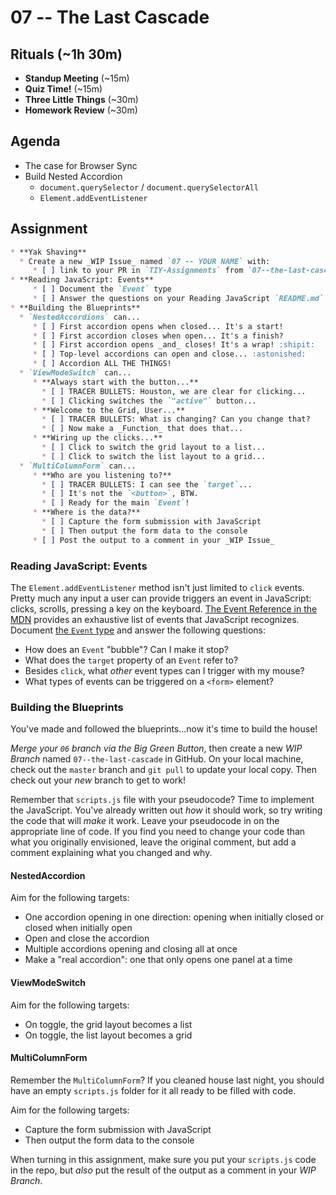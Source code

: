 # 07 -- The Last Cascade

## Rituals (~1h 30m)

* **Standup Meeting** (~15m)
* **Quiz Time!** (~15m)
* **Three Little Things** (~30m)
* **Homework Review** (~30m)

## Agenda

* The case for Browser Sync
* Build Nested Accordion
  * `document.querySelector` / `document.querySelectorAll`
  * `Element.addEventListener`

## Assignment

```markdown
* **Yak Shaving**
  * Create a new _WIP Issue_ named `07 -- YOUR NAME` with:
     * [ ] link to your PR in `TIY-Assignments` from `07--the-last-cascade` into `master`
* **Reading JavaScript: Events**
     * [ ] Document the `Event` type
     * [ ] Answer the questions on your Reading JavaScript `README.md`
* **Building the Blueprints**
  * `NestedAccordions` can...
     * [ ] First accordion opens when closed... It's a start!
     * [ ] First accordion closes when open... It's a finish?
     * [ ] First accordion opens _and_ closes! It's a wrap! :shipit:
     * [ ] Top-level accordions can open and close... :astonished:
     * [ ] Accordion ALL THE THINGS!
  * `ViewModeSwitch` can...
     * **Always start with the button...**
       * [ ] TRACER BULLETS: Houston, we are clear for clicking...
       * [ ] Clicking switches the `"active"` button...
     * **Welcome to the Grid, User...**
       * [ ] TRACER BULLETS: What is changing? Can you change that?
       * [ ] Now make a _Function_ that does that...
     * **Wiring up the clicks...**
       * [ ] Click to switch the grid layout to a list...
       * [ ] Click to switch the list layout to a grid...
  * `MultiColumnForm` can...
     * **Who are you listening to?**
       * [ ] TRACER BULLETS: I can see the `target`...
       * [ ] It's not the `<button>`, BTW.
       * [ ] Ready for the main `Event`!
     * **Where is the data?**
       * [ ] Capture the form submission with JavaScript
       * [ ] Then output the form data to the console
     * [ ] Post the output to a comment in your _WIP Issue_
```

### Reading JavaScript: Events

The `Element.addEventListener` method isn't just limited to `click` events. Pretty much any input a user can provide triggers an event in JavaScript: clicks, scrolls, pressing a key on the keyboard. [The Event Reference in the MDN](https://developer.mozilla.org/en-US/docs/Web/Events) provides an exhaustive list of events that JavaScript recognizes. Document [the `Event` type](https://developer.mozilla.org/en-US/docs/Web/API/Event) and answer the following questions:

* How does an `Event` "bubble"? Can I make it stop?
* What does the `target` property of an `Event` refer to?
* Besides `click`, what _other_ event types can I trigger with my mouse?
* What types of events can be triggered on a `<form>` element?

### Building the Blueprints
You've made and followed the blueprints...now it's time to build the house!

_Merge your `06` branch via the Big Green Button_, then create a new _WIP Branch_ named `07--the-last-cascade` in GitHub. On your local machine, check out the `master` branch and `git pull` to update your local copy. Then check out your _new_ branch to get to work!

Remember that `scripts.js` file with your pseudocode? Time to implement the JavaScript. You've already written out _how_ it should work, so try writing the code that will _make_ it work. Leave your pseudocode in on the appropriate line of code. If you find you need to change your code than what you originally envisioned, leave the original comment, but add a comment explaining what you changed and why.

#### NestedAccordion

Aim for the following targets:

* One accordion opening in one direction: opening when initially closed or closed when initially open
* Open and close the accordion
* Multiple accordions opening and closing all at once
* Make a "real accordion": one that only opens one panel at a time


#### ViewModeSwitch

Aim for the following targets:

* On toggle, the grid layout becomes a list
* On toggle, the list layout becomes a grid

#### MultiColumnForm

Remember the `MultiColumnForm`? If you cleaned house last night, you should have an empty `scripts.js` folder for it all ready to be filled with code.

Aim for the following targets:

* Capture the form submission with JavaScript
* Then output the form data to the console

When turning in this assignment, make sure you put your `scripts.js` code in the repo, but _also_ put the result of the output as a comment in your _WIP Branch_.
